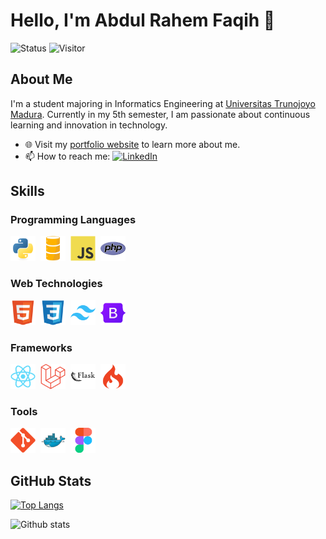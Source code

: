 # Hello, I'm Abdul Rahem Faqih 👋

![Status](https://img.shields.io/badge/status-up-brightgreen)
![Visitor](https://komarev.com/ghpvc/?username=abdulrahemfaqih&color=c770f0)


## About Me

I'm a student majoring in Informatics Engineering at [Universitas Trunojoyo Madura](https://www.trunojoyo.ac.id/). Currently in my 5th semester, I am passionate about continuous learning and innovation in technology.

- 🌐 Visit my [portfolio website](https://abdulrahemfaqih.works/)  to learn more about me.
- 📫 How to reach me: [![LinkedIn](https://img.shields.io/badge/linkedin-%230077B5.svg?&style=for-the-badge&logo=linkedin&logoColor=white)](https://www.linkedin.com/in/abdul-rahem-faqih-ab98072b6/)

## Skills

### Programming Languages
<p>
    <img src="https://github.com/devicons/devicon/blob/master/icons/python/python-original.svg" title="Python" alt="python" width="40" height="40"/>&nbsp;
    <img src="https://github.com/arunike/arunike.github.io/blob/main/src/assets/imgs/techstack/sql.png" title="SQL" alt="sql" width="40" height="40"/>&nbsp;
    <img src="https://github.com/devicons/devicon/blob/master/icons/javascript/javascript-original.svg" title="JavaScript" alt="javascript" width="40" height="40"/>&nbsp;
    <img src="https://github.com/devicons/devicon/blob/master/icons/php/php-original.svg" title="PHP" alt="php" width="40" height="40"/>&nbsp;
</p>

### Web Technologies
<p>
    <img src="https://github.com/devicons/devicon/blob/master/icons/html5/html5-original.svg" title="HTML5" alt="html" width="40" height="40"/>&nbsp;
    <img src="https://github.com/devicons/devicon/blob/master/icons/css3/css3-original.svg"  title="CSS3" alt="css" width="40" height="40"/>&nbsp;
    <img src="https://github.com/devicons/devicon/blob/master/icons/tailwindcss/tailwindcss-original.svg" title="Tailwind" alt="tailwind" width="40" height="40"/>&nbsp;
    <img src="https://github.com/devicons/devicon/blob/master/icons/bootstrap/bootstrap-original.svg"  title="Boostrap" alt="boostrap" width="40" height="40"/>&nbsp;
</p>

### Frameworks
<p>
    <img src="https://github.com/devicons/devicon/blob/master/icons/react/react-original.svg" title="React" alt="react" width="40" height="40"/>&nbsp;
    <img src="https://github.com/devicons/devicon/blob/master/icons/laravel/laravel-original.svg" title="Laravel" alt="laravel" width="40" height="40"/>&nbsp;
    <img src="https://raw.githubusercontent.com/devicons/devicon/master/icons/flask/flask-original-wordmark.svg" title="Flask" alt="Flask" width="40" height="40"/>&nbsp;
    <img src="https://github.com/devicons/devicon/blob/master/icons/codeigniter/codeigniter-plain.svg" title="Codeigniter" alt="codeigniter" width="40" height="40"/>&nbsp;
</p>

### Tools
<p>
    <img src="https://github.com/devicons/devicon/blob/master/icons/git/git-original.svg" title="Git" alt="Git" width="40" height="40"/>&nbsp;
    <img src="https://github.com/devicons/devicon/blob/master/icons/docker/docker-original.svg" title="Docker" alt="docker" width="40" height="40"/>&nbsp;
    <img src="https://github.com/devicons/devicon/blob/master/icons/figma/figma-original.svg" title="Figma" alt="Figma" width="40" height="40"/>&nbsp;
</p>

## GitHub Stats

[![Top Langs](https://github-readme-stats.vercel.app/api/top-langs/?username=abdulrahemfaqih&layout=compact&langs_count=8)](https://github.com/anuraghazra/github-readme-stats)

![Github stats](https://github-readme-stats.vercel.app/api?username=abdulrahemfaqih&show_icons=true)
